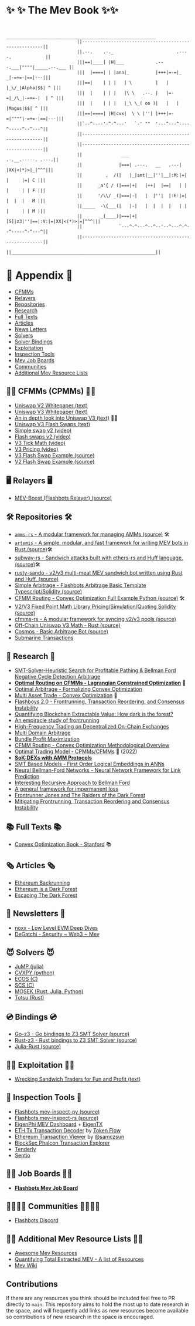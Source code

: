 



# :sparkles: :sparkles: The Mev Book :sparkles::sparkles:


```shell

                           _________________________________________________________
                           ||-------------------------------------------------------||
                           ||.--.    .-._                        .----.             ||
                           |||==|____| |H|___            .---.___|""""|_____.--.___ ||
                           |||  |====| | |ann|_          |+++|=-=|_  _|-=+=-|==|---|||
                           |||==|    | | |   | \         |   |   |_\/_|Alpha|$$| ^ |||
                           |||  |    | | |   |\ \   .--. |   |=-=|_/\_|-=+=-|  | ^ |||
                           |||  |    | | |   |_\ \_( oo )|   |   |    |Magus|$$| ^ |||
                           |||==|====| |H|cvx|  \ \ |''| |+++|=-=|""""|-=+=-|==|---|||
                           ||`--^----'-^-^---'   `-' ""  '---^---^----^-----^--^---^||
                           ||-------------------------------------------------------||
                           ||-------------------------------------------------------||
                           ||               ___                   .-.__.-----. .---.||
                           ||              |===| .---.   __   .---| |XX|<(*)>|_|^^^|||
                           ||         ,  /(|   |_|smt|__|''|__|:M:|=|  |     |=| C |||
                           ||      _a'{ / (|===|+|   |++|  |==|   | |  |     | | F |||
                           ||      '/\\/ _(|===|-|   |  |''|  |:E:|=|  |  |  |   M |||
                           ||_____  -\{___(|   |-|   |  |  |  |   | |  |     | | M |||
                           ||       _(____)|===|+|[S]|z3|''|==|:V:|=|XX|<(*)>|=|^^^|||
                           ||              `---^-^---^--^--'--^---^-^--^-----^-^---^||
                           ||-------------------------------------------------------||
                           ||_______________________________________________________||
```


# 📘 Appendix 📘
* [CFMMs](#cfmms)
* [Relayers](#relayers)
* [Repositories](#tools)
* [Research](#research)
* [Full Texts](#texts)
* [Articles](#articles)
* [News Letters](#newsletter)
* [Solvers](#solvers)
* [Solver Bindings](#bindings)
* [Exploitation](#strategies)
* [Inspection Tools](#inspect)
* [Mev Job Boards](#board)
* [Communities](#communities)
* [Additional Mev Resource Lists](#additional)


## 🙅‍♂️ <a name="cfmms"></a>CFMMs (CPMMs) 🙅‍♂️
* [Uniswap V2 Whitepaper (text)](https://uniswap.org/whitepaper.pdf) <br/>
* [Uniswap V3 Whitepaper (text)](https://uniswap.org/whitepaper-v3.pdf) <br/>
* [An in depth look into Uniswap V3 (text)](https://uniswapv3book.com) 🙅‍♂️ <br/>
* [Uniswap V3 Flash Swaps (text)](https://medium.com/coinmonks/tutorial-of-flash-swaps-of-uniswap-v3-73c0c846b822) <br/>
* [Simple swap v2 (video)](https://www.youtube.com/watch?v=qB2Ulx201wY) <br/>
* [Flash swaps v2 (video)](https://www.youtube.com/watch?v=MxTgk-kvtRM) <br/>
* [V3 Tick Math (video)](https://www.youtube.com/watch?v=p7LIEr8hVCA) <br/>
* [V3 Pricing (video)](https://www.youtube.com/watch?v=hKhdQl126Ys) <br/>
* [V3 Flash Swap Example (source)](https://github.com/yuichiroaoki/flash-swap-example) <br/>
* [V2 Flash Swap Example (source)](https://solidity-by-example.org/defi/uniswap-v2-flash-swap/) <br/>


## 🖥 <a name="relayers"></a>Relayers 🖥
* [MEV-Boost (Flashbots Relayer) (source)](https://github.com/flashbots/mev-boost) <br/>


## 🛠 <a name="tools"></a>Repositories 🛠
* [`amms-rs` - A modular framework for managing AMMs (source)](https://github.com/darkforestry/amms-rs) 🛠 <br/>
* [`artemis` - A simple, modular, and fast framework for writing MEV bots in Rust.(source)](https://github.com/paradigmxyz/artemis)🛠<br/>
* [subway-rs - Sandwich attacks built with ethers-rs and Huff language. (source)](https://github.com/refcell/subway-rs)🛠<br/>
* [rusty-sando - v2/v3 multi-meat MEV sandwich bot written using Rust and Huff. (source)](https://github.com/mouseless-eth/rusty-sando)<br/>
* [Simple Arbitrage - Flashbots Arbitrage Basic Template Typescript/Solidity (source)](https://github.com/flashbots/simple-arbitrage) <br/>
* [CFMM Routing - Convex Optimization Full Example Python (source)](https://github.com/angeris/cfmm-routing-code) 🛠 <br/>
* [V2/V3 Fixed Point Math Library Pricing/Simulation/Quoting Solidity (source)](https://github.com/0xOsiris/cfmm-math-libraries) <br/>
* [cfmms-rs - A modular framework for syncing v2/v3 pools (source)](https://github.com/0xKitsune/cfmms-rs) <br/>
* [Off-Chain Uniswap V3 Math - Rust (source)](https://github.com/0xKitsune/uniswap_v3_math)  <br/>
* [Cosmos - Basic Arbitrage Bot (source)](https://github.com/skip-mev/bots)  <br/>
* [Submarine Transactions](https://github.com/lorenzb/libsubmarine)  <br/>


## 👀 <a name="research"></a>Research 👀
* [SMT-Solver-Heuristic Search for Profitable Pathing & Bellman Ford Negative Cycle Detection Arbitrage](https://arxiv.org/pdf/2103.02228.pdf) <br/>
* [**Optimal Routing on CFMMs - Lagrangian Constrained Optimization**](https://angeris.github.io/papers/cfmm-routing.pdf) 👀 <br/>
* [Optimal Arbitrage - Formalizing Convex Optimization](https://angeris.github.io/papers/uniswap_analysis.pdf) <br/>
* [Multi Asset Trade - Convex Optimization](https://angeris.github.io/papers/cfmm-chapter.pdf) 👀 <br/>
* [Flashboys 2.0 - Frontrunning, Transaction Reordering, and Consensus Instability](https://arxiv.org/pdf/1904.05234.pdf) <br/>
* [Quantifying Blockchain Extractable Value: How dark is the forest?](https://arxiv.org/pdf/2101.05511.pdf) <br/>
* [An empiracle study of frontrunning](https://arxiv.org/pdf/2102.03347.pdf) <br/>
* [High-Frequency Trading on Decentralized On-Chain Exchanges](https://arxiv.org/pdf/2101.05511.pdf) <br/>
* [Multi Domain Arbitrage](https://arxiv.org/pdf/2112.01472.pdf) <br/>
* [Bundle Profit Maximization](https://angeris.github.io/papers/flashbots-mev.pdf) <br/>
* [CFMM Routing - Convex Optimization Methodological Overview](https://bcc-research.github.io/CFMMRouter.jl/dev/) <br/>
* [Optimal Trading Model - CPMMs/CFMMs](https://papers.ssrn.com/sol3/papers.cfm?abstract_id=4144743) 👀 (2022) <br/>
* [**SoK:DEXs with AMM Protocols**](https://arxiv.org/pdf/2103.12732.pdf) <br/>
* [SMT Based Models - First Order Logical Embeddings in ANNs](https://arxiv.org/pdf/2111.13110.pdf) <br/>
* [Neural Bellman-Ford Networks - Neural Network Framework for Link Prediction](https://arxiv.org/pdf/2106.06935.pdf) <br/>
* [Interesting Recursive Approach to Bellman Ford](https://core.ac.uk/download/pdf/82538817.pdf) <br/>
* [A general framework for impermanent loss](https://arxiv.org/pdf/2203.11352.pdf) <br/>
* [Frontrunner Jones and The Raiders of the Dark Forest](https://arxiv.org/pdf/2102.03347.pdf) <br/>
* [Mitigating Frontrunning, Transaction Reordering and Consensus Instability](https://arxiv.org/pdf/2106.07371.pdf) <br/>


## 📚 <a name="texts"></a>Full Texts 📚
* [Convex Optimization Book - Stanford](https://web.stanford.edu/~boyd/cvxbook/bv_cvxbook.pdf) 📚 <br/>


## 🗞 <a name="articles"></a>Articles 🗞
* [Ethereum Backrunning](https://amanusk.medium.com/the-fastest-draw-on-the-blockchain-bzrx-example-6bd19fabdbe1) <br/>
* [Ethereum is a Dark Forest](https://www.paradigm.xyz/2020/08/ethereum-is-a-dark-forest) <br/>
* [Escaping The Dark Forest](https://samczsun.com/escaping-the-dark-forest/) <br/>

## 📰 <a name="newsletter"></a>Newsletters  📰
* [noxx - Low Level EVM Deep Dives](https://noxx.substack.com/) <br/>
* [DeGatchi - Security ~ Web3 ~ Mev](https://degatchi.com/articlesm/) <br/>

## 😈 <a name="solvers"></a>Solvers 😈
* [JuMP (julia)](https://mlubin.github.io/pdf/jump-sirev.pdf) <br/>
* [CVXPY (python)](https://www.cvxpy.org) <br/>
* [ECOS (C)](https://github.com/embotech/ecos) <br/>
* [SCS (C)](https://github.com/cvxgrp/scs) <br/>
* [MOSEK (Rust, Julia, Python)](https://github.com/orgs/MOSEK/repositories) <br/>
* [Totsu (Rust)](https://github.com/convexbrain/Totsu) <br/>


## 💿 <a name="bindings"></a>Bindings 💿
* [Go-z3 - Go bindings to Z3 SMT Solver (source)](https://github.com/mitchellh/go-z3) <br/>
* [Rust-z3 - Rust bindings to Z3 SMT Solver (source)](https://github.com/prove-rs/z3.rs) <br/>
* [Julia-Rust (source)](https://github.com/felipenoris/JuliaPackageWithRustDep.jl) <br/>


## 🧙‍♂️ <a name="strategies"></a>Exploitation 🧙‍♂️
* [Wrecking Sandwich Traders for Fun and Profit (text)](https://github.com/Defi-Cartel/salmonella) <br/>


## 🔬 <a name="inspect"></a>Inspection Tools 🔬
* [Flashbots mev-inspect-py (source)](https://github.com/flashbots/mev-inspect-py) <br/>
* [Flashbots mev-inspect-rs (source)](https://github.com/flashbots/mev-inspect-rs) <br/>
* [EigenPhi MEV Dashboard](https://www.eigenphi.io/) + [EigenTX](https://www.eigenphi.io/mev/ethereum/eigentx/0x1e65bb95d7395296182c4603dce7f7e2bbff6535a335caec9f6f0ce927f06eff) <br/>
* [ETH Tx Transaction Decoder](https://ethtx.info/) by [Token Flow](https://tokenflow.live/) <br/>
* [Ethereum Transaction Viewer](https://tx.eth.samczsun.com/) by [@samczsun](https://github.com/samczsun/) <br/>
* [BlockSec Phalcon Transaction Explorer](https://phalcon.blocksec.com/) <br/>
* [Tenderly](https://tenderly.co) <br/>
* [Sentio](https://app.sentio.xyz/explorer) <br/>


## 💂‍♂️ <a name="board"></a>Job Boards 💂‍♂️
* [**Flashbots Mev Job Board**](https://github.com/flashbots/mev-job-board) <br/>


## 👨‍👨‍👦‍👦 <a name="communities"></a>Communities 👨‍👨‍👦‍👦
* [Flashbots Discord](https://discord.gg/flashbots) <br/>


## 🧙‍♂️ <a name="additional"></a>Additional Mev Resource Lists 🧙‍♂️
* [Awesome Mev Resources](https://github.com/0xalpharush/awesome-MEV-resources) <br/>
* [Quantifying Total Extracted MEV - A list of Resources](https://collective.flashbots.net/t/quantifying-total-extracted-mev-a-list-of-resources/936?u=alex) <br/>
* [Mev Wiki](https://www.mev.wiki/resource-list) <br/>

## Contributions
If there are any resources you think should be included feel free to PR directly to `main`. This repository aims to hold the most up to date research in the space, and will frequently add links as new resources become available so contributions of new research in the space is encouraged.
